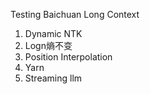 Testing Baichuan Long Context

1. Dynamic NTK
2. Logn熵不变
3. Position Interpolation
4. Yarn
5. Streaming llm

